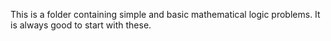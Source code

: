 This is a folder containing simple and basic mathematical logic problems. It is always good to start with these.